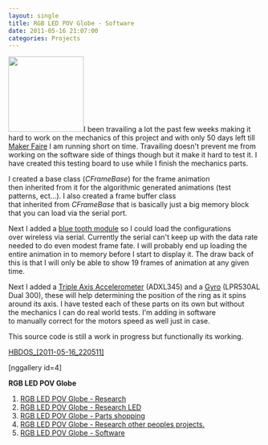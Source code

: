 ```yaml
---
layout: single
title: RGB LED POV Globe - Software
date: 2011-05-16 21:07:00
categories: Projects
---
```

<a href="/public/uploads/2011/05/IMG_3300.jpg"><img class="size-thumbnail wp-image-1481 alignright" title="IMG_3300" src="/public/uploads/2011/05/IMG_3300-150x150.jpg" alt="" width="150" height="150" /></a>I been travailing a lot the past few weeks making it hard to work on the mechanics of this project and with only 50 days left till <a href="http://makerfaire.ca/">Maker Faire</a> I am running short on time. Travailing doesn't prevent me from working on the software side of things though but it make it hard to test it. I have created this testing board to use while I finish the mechanics parts.

I created a base class (<em>CFrameBase</em>) for the frame animation then inherited from it for the algorithmic generated animations (test patterns, ect...). I also created a frame buffer class that inherited from <em>CFrameBase </em>that is basically just a big memory block that you can load via the serial port.

Next I added a <a href="http://www.sparkfun.com/products/9358">blue tooth module</a> so I could load the configurations over wireless via serial. Currently the serial can't keep up with the data rate needed to do even modest frame fate. I will probably end up loading the entire animation in to memory before I start to display it. The draw back of this is that I will only be able to show 19 frames of animation at any given time.

Next I added a <a href="http://www.sparkfun.com/products/9836">Triple Axis Accelerometer</a> (ADXL345) and a <a href="http://www.sparkfun.com/products/9990">Gyro</a> (LPR530AL Dual 300), these will help determining the position of the ring as it spins around its axis. I have tested each of these parts on its own but without the mechanics I can do real world tests. I'm adding in software to manually correct for the motors speed as well just in case.

This source code is still a work in progress but functionally its working.

<a href="/public/uploads/2011/05/HBDOS_2011-05-16_220511.zip">HBDOS_[2011-05-16_220511]</a>

[nggallery id=4]

<strong>RGB LED POV Globe</strong>
<ol>
	<li><a href="/rgb-led-pov-globe-research/">RGB LED POV Globe - Research</a><strong>
</strong></li>
	<li><a href="/rgb-led-pov-globe-%E2%80%93-research-led/">RGB LED POV Globe - Research LED</a></li>
	<li><a href="/rgb-led-pov-globe-parts-shopping/">RGB LED POV Globe</a><a href="/rgb-led-pov-globe-%E2%80%93-research-led/"> - Parts shopping</a></li>
	<li><a href="http://http//www.abluestar.com/blog/rgb-led-pov-globe-%E2%80%93-research-other-peoples-projects">RGB LED POV Globe - Research other peoples projects.</a></li>
	<li><a href="/rgb-led-pov-globe-%e2%80%93-software/">RGB LED POV Globe - Software</a></li>
</ol>
&nbsp;

&nbsp;

